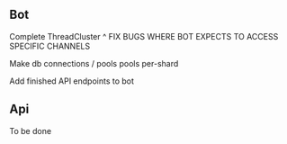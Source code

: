 ## Bot
Complete ThreadCluster
^ FIX BUGS WHERE BOT EXPECTS TO ACCESS SPECIFIC CHANNELS

Make db connections / pools pools per-shard


Add finished API endpoints to bot


## Api
To be done